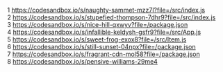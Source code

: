 1 https://codesandbox.io/s/naughty-sammet-mzz7l?file=/src/index.js  
2 https://codesandbox.io/s/stupefied-thompson-7dhr9?file=/src/index.js  
3 https://codesandbox.io/s/nice-hill-qxwyv?file=/package.json  
4 https://codesandbox.io/s/infallible-keldysh-gsfr9?file=/src/App.js  
5 https://codesandbox.io/s/sweet-frog-exox8?file=/src/Item.js    
6 https://codesandbox.io/s/still-sunset-04npx?file=/package.json  
7 https://codesandbox.io/s/fragrant-cdn-mol58?file=/package.json  
8 https://codesandbox.io/s/pensive-williams-29me4  
